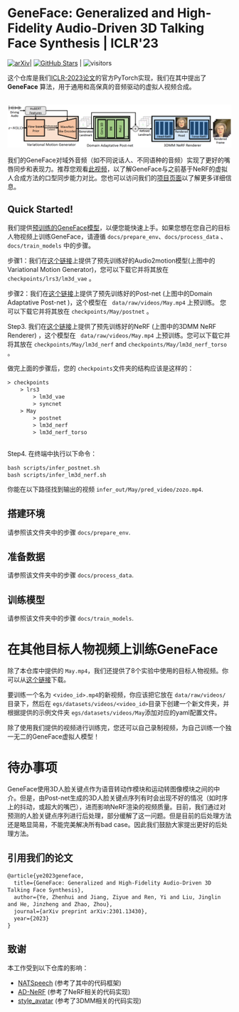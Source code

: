 # GeneFace: Generalized and High-Fidelity Audio-Driven 3D Talking Face Synthesis | ICLR'23

[![arXiv](https://img.shields.io/badge/arXiv-Paper-%3CCOLOR%3E.svg)](https://arxiv.org/abs/2301.13430)| [![GitHub Stars](https://img.shields.io/github/stars/yerfor/GeneFace)](https://github.com/yerfor/GeneFace) | ![visitors](https://visitor-badge.glitch.me/badge?page_id=yerfor/GeneFace)

这个仓库是我们[ICLR-2023论文](https://arxiv.org/abs/2301.13430)的官方PyTorch实现，我们在其中提出了**GeneFace** 算法，用于通用和高保真的音频驱动的虚拟人视频合成。

<p align="center">
    <br>
    <img src="assets/GeneFace.png" width="1000"/>
    <br>
</p>

我们的GeneFace对域外音频（如不同说话人、不同语种的音频）实现了更好的嘴唇同步和表现力。推荐您观看[此视频](https://geneface.github.io/GeneFace/example_show_improvement.mp4)，以了解GeneFace与之前基于NeRF的虚拟人合成方法的口型同步能力对比。您也可以访问我们的[项目页面](https://geneface.github.io/)以了解更多详细信息。

## Quick Started!

我们提供[预训练的GeneFace模型](https://drive.google.com/drive/folders/1L87ZuvC3BOPdWZ7fALdUKYcIt4pWXtDz?usp=share_link)，以便您能快速上手。如果您想在您自己的目标人物视频上训练GeneFace，请遵循 `docs/prepare_env`、`docs/process_data` 、`docs/train_models` 中的步骤。

步骤1：我们在[这个链接](https://drive.google.com/drive/folders/1qsYYWmyiDnf0v5AAF9EplAaoO6DLxjFd?usp=share_link)上提供了预先训练好的Audio2motion模型(上图中的Variational Motion Generator)，您可以下载它并将其放在 `checkpoints/lrs3/lm3d_vae` 。

步骤2：我们在[这个链接](https://drive.google.com/drive/folders/1qsYYWmyiDnf0v5AAF9EplAaoO6DLxjFd?usp=share_link)上提供了预先训练好的Post-net (上图中的Domain Adaptative Post-net )，这个模型在 ` data/raw/videos/May.mp4` 上预训练。 您可以下载它并将其放在  `checkpoints/May/postnet` 。

Step3. 我们在[这个链接](https://drive.google.com/drive/folders/1qsYYWmyiDnf0v5AAF9EplAaoO6DLxjFd?usp=share_link)上提供了预先训练好的NeRF (上图中的3DMM NeRF Renderer) ，这个模型在 ` data/raw/videos/May.mp4` 上预训练。您可以下载它并将其放在 `checkpoints/May/lm3d_nerf` and `checkpoints/May/lm3d_nerf_torso` 。

做完上面的步骤后，您的 `checkpoints`文件夹的结构应该是这样的：

```
> checkpoints
    > lrs3
        > lm3d_vae
        > syncnet
    > May
        > postnet
        > lm3d_nerf
        > lm3d_nerf_torso
  
```

Step4. 在终端中执行以下命令：

```
bash scripts/infer_postnet.sh
bash scripts/infer_lm3d_nerf.sh
```

你能在以下路径找到输出的视频 `infer_out/May/pred_video/zozo.mp4`.

## 搭建环境

请参照该文件夹中的步骤 `docs/prepare_env`.

## 准备数据

请参照该文件夹中的步骤 `docs/process_data`.

## 训练模型

请参照该文件夹中的步骤 `docs/train_models`.

# 在其他目标人物视频上训练GeneFace

除了本仓库中提供的 `May.mp4`，我们还提供了8个实验中使用的目标人物视频。你可以从[这个链接](https://drive.google.com/drive/folders/1FwQoBd1ZrBJMrJE3ZzlNhK8xAe1OYGjX?usp=share_link)下载。

要训练一个名为 <`video_id>.mp4`的新视频，你应该把它放在 `data/raw/videos/`目录下，然后在 `egs/datasets/videos/<video_id>`目录下创建一个新文件夹，并根据提供的示例文件夹 `egs/datasets/videos/May`添加对应的yaml配置文件。

除了使用我们提供的视频进行训练完，您还可以自己录制视频，为自己训练一个独一无二的GeneFace虚拟人模型！

# 待办事项

GeneFace使用3D人脸关键点作为语音转动作模块和运动转图像模块之间的中介。但是，由Post-net生成的3D人脸关键点序列有时会出现不好的情况（如时序上的抖动，或超大的嘴巴），进而影响NeRF渲染的视频质量。目前，我们通过对预测的人脸关键点序列进行后处理，部分缓解了这一问题。但是目前的后处理方法还是略显简易，不能完美解决所有bad case。因此我们鼓励大家提出更好的后处理方法。

## 引用我们的论文

```
@article{ye2023geneface,
  title={GeneFace: Generalized and High-Fidelity Audio-Driven 3D Talking Face Synthesis},
  author={Ye, Zhenhui and Jiang, Ziyue and Ren, Yi and Liu, Jinglin and He, Jinzheng and Zhao, Zhou},
  journal={arXiv preprint arXiv:2301.13430},
  year={2023}
}
```

## 致谢

本工作受到以下仓库的影响：

* [NATSpeech](https://github.com/NATSpeech/NATSpeech) (参考了其中的代码框架)
* [AD-NeRF](https://github.com/YudongGuo/AD-NeRF) (参考了NeRF相关的代码实现)
* [style_avatar](https://github.com/wuhaozhe/style_avatar) (参考了3DMM相关的代码实现)
